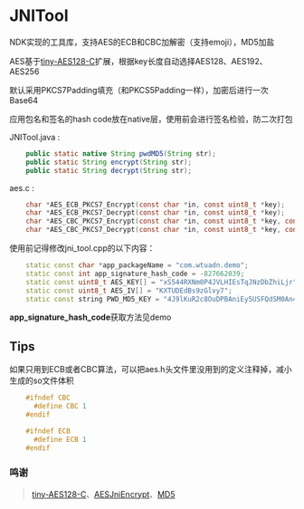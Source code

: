 # JNITool
NDK实现的工具库，支持AES的ECB和CBC加解密（支持emoji），MD5加盐

AES基于[tiny-AES128-C](https://github.com/kokke/tiny-AES128-C)扩展，根据key长度自动选择AES128、AES192、AES256

默认采用PKCS7Padding填充（和PKCS5Padding一样），加密后进行一次Base64

应用包名和签名的hash code放在native层，使用前会进行签名检验，防二次打包

JNITool.java :
```java
    public static native String pwdMD5(String str);
    public static String encrypt(String str);
    public static String decrypt(String str);
```

aes.c :
```c
    char *AES_ECB_PKCS7_Encrypt(const char *in, const uint8_t *key);
    char *AES_ECB_PKCS7_Decrypt(const char *in, const uint8_t *key);
    char *AES_CBC_PKCS7_Encrypt(const char *in, const uint8_t *key, const uint8_t *iv);
    char *AES_CBC_PKCS7_Decrypt(const char *in, const uint8_t *key, const uint8_t *iv);
```

使用前记得修改jni_tool.cpp的以下内容：
```c++
    static const char *app_packageName = "com.wtuadn.demo";
    static const int app_signature_hash_code = -827662039;
    static const uint8_t AES_KEY[] = "xS544RXNm0P4JVLHIEsTqJNzDbZhiLjr";
    static const uint8_t AES_IV[] = "KXTUDEdBs9zGlvy7";
    static const string PWD_MD5_KEY = "4J9lKuR2c8OuDPBAniEy5USFQdSM0An4";
```
**app_signature_hash_code**获取方法见demo

## Tips
如果只用到ECB或者CBC算法，可以把aes.h头文件里没用到的定义注释掉，减小生成的so文件体积
```c
    #ifndef CBC
      #define CBC 1
    #endif

    #ifndef ECB
      #define ECB 1
    #endif
```

### 鸣谢
> [tiny-AES128-C](https://github.com/kokke/tiny-AES128-C)、[AESJniEncrypt](https://github.com/weizongwei5/AESJniEncrypt)、[MD5](https://github.com/JieweiWei/md5)

